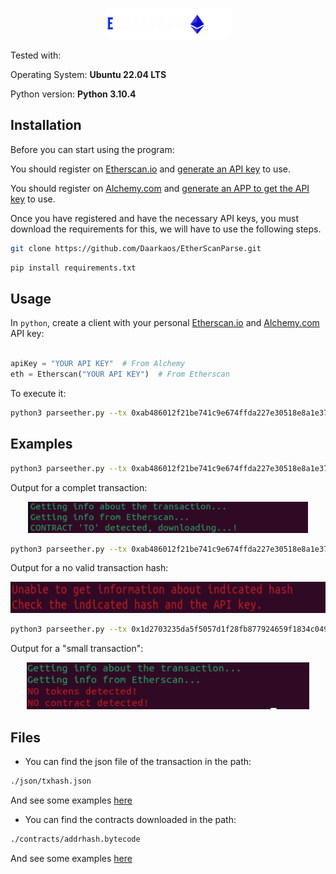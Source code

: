 <p align="center">
	<img src="/webserver/dist/images/TestTitle.png" height="50px"/>
</p>

Tested with:

Operating System: <b>Ubuntu 22.04 LTS</b>

Python version: <b>Python 3.10.4</b>


## Installation

Before you can start using the program:

You should register on [Etherscan.io](https://etherscan.io/) and [generate an API key](https://etherscan.io/myapikey) to use. 

You should register on [Alchemy.com](https://www.alchemy.com/) and [generate an APP to get the API key](https://dashboard.alchemyapi.io/apps) to use.

Once you have registered and have the necessary API keys, you must download the requirements for this, we will have to use the following steps.

``` bash
git clone https://github.com/Daarkaos/EtherScanParse.git
```

``` bash
pip install requirements.txt
```

## Usage

In `python`, create a client with your personal [Etherscan.io](https://etherscan.io/) and [Alchemy.com](https://www.alchemy.com/) API key:

``` python

apiKey = "YOUR API KEY"  # From Alchemy
eth = Etherscan("YOUR API KEY")  # From Etherscan
```
To execute it:

``` bash
python3 parseether.py --tx 0xab486012f21be741c9e674ffda227e30518e8a1e37a5f1d58d0b0d41f6e76530
```

## Examples

``` bash
python3 parseether.py --tx 0xab486012f21be741c9e674ffda227e30518e8a1e37a5f1d58d0b0d41f6e76530
```

Output for a complet transaction:

<p align="center">
	<img src="/images/Output1.png" height="50px"/>
</p>


``` bash
python3 parseether.py --tx 0xab486012f21be741c9e674ffda227e30518e8a1e37a5f1d58d0b0d41f6e76531
```

Output for a no valid transaction hash:

<p align="center">
	<img src="/images/Output2.png" height="50px"/>
</p>


``` bash
python3 parseether.py --tx 0x1d2703235da5f5057d1f28fb877924659f1834c049d1fa977aa4a123973a8de3
```

Output for a "small transaction":

<p align="center">
	<img src="/images/Output3.png" height="75px"/>
</p>

## Files

* You can find the json file of the transaction in the path:
``` bash
./json/txhash.json
```
And see some examples [here](json/)


* You can find the contracts downloaded in the path:
``` bash
./contracts/addrhash.bytecode
```
And see some examples [here](contracts/)
